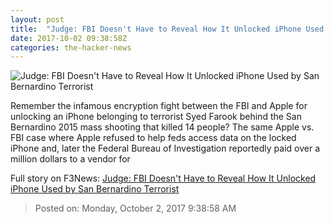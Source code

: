 ```yaml
---
layout: post
title:  "Judge: FBI Doesn't Have to Reveal How It Unlocked iPhone Used by San Bernardino Terrorist"
date: 2017-10-02 09:38:58Z
categories: the-hacker-news
---
```


![Judge: FBI Doesn't Have to Reveal How It Unlocked iPhone Used by San Bernardino Terrorist](https://3.bp.blogspot.com/-mQXvkSOcqKw/WdIGVBoFMQI/AAAAAAAAAS8/pdvD3isuYTQgioOcImKgA2I2pmAa2MO9gCLcBGAs/s1600/apple-fbi-iphone-unlock.png)

Remember the infamous encryption fight between the FBI and Apple for unlocking an iPhone belonging to terrorist Syed Farook behind the San Bernardino 2015 mass shooting that killed 14 people? The same Apple vs. FBI case where Apple refused to help feds access data on the locked iPhone and, later the Federal Bureau of Investigation reportedly paid over a million dollars to a vendor for


Full story on F3News: [Judge: FBI Doesn't Have to Reveal How It Unlocked iPhone Used by San Bernardino Terrorist](http://www.f3nws.com/n/BRcSpB)

> Posted on: Monday, October 2, 2017 9:38:58 AM
